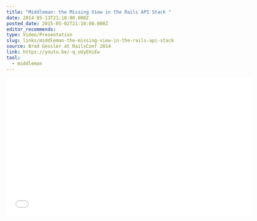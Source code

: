```yaml
---
title: "Middleman: the Missing View in the Rails API Stack "
date: 2014-05-13T21:18:00.000Z
posted_date: 2015-05-02T21:18:00.000Z
editor_recommends:
type: Video/Presentation
slug: links/middleman-the-missing-view-in-the-rails-api-stack
source: Brad Gessler at RailsConf 2014
link: https://youtu.be/-q_oUyEHiEw
tool:
  - middleman
---
```



<iframe class="embedly-embed" src="//cdn.embedly.com/widgets/media.html?src=https%3A%2F%2Fwww.youtube.com%2Fembed%2F-q_oUyEHiEw%3Ffeature%3Doembed&url=https%3A%2F%2Fwww.youtube.com%2Fwatch%3Fv%3D-q_oUyEHiEw&image=https%3A%2F%2Fi.ytimg.com%2Fvi%2F-q_oUyEHiEw%2Fhqdefault.jpg&key=153ee3695ac84c6eba4eaa612b9d157c&type=text%2Fhtml&schema=youtube" width="640" height="360" scrolling="no" frameborder="0" allowfullscreen></iframe>

